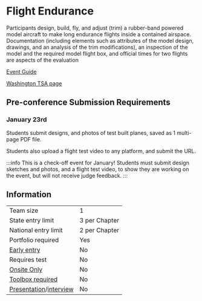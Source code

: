# Flight Endurance

Participants design, build, fly, and adjust (trim) a rubber-band powered model aircraft to make long endurance flights inside a contained airspace. Documentation (including elements such as attributes of the model design, drawings, and an analysis of the trim modifications), an inspection of the model and the required model flight box, and official times for two flights are aspects of the evaluation

[Event Guide](https://lwsd.sharepoint.com/:b:/r/sites/GR-JHS-TechnologyStudentAssociation-SCA/Shared%20Documents/23-24/Competition/Event%20Guides/HS%20-%20Flight%20Endurance.pdf)

[Washington TSA page](https://www.washingtontsa.org/high-school-events/flight-endurance)

## Pre-conference Submission Requirements

### January 23rd

Students submit designs, and photos of test built planes, saved as 1 multi-page PDF file.

Students also upload a flight test video to any platform, and submit the URL.

:::info
This is a check-off event for January! Students must submit design sketches and photos, and a flight test video, to show they are working on the event, but will not receive judge feedback.
:::

## Information

|                                              |               |
| -------------------------------------------- | ------------- |
| Team size                                    | 1             |
| State entry limit                            | 3 per Chapter |
| National entry limit                         | 2 per Chapter |
| Portfolio required                           | Yes           |
| [Early entry](/#terms)                       | No            |
| Requires test                                | No            |
| [Onsite Only](/#terms)                       | No            |
| [Toolbox required](/#terms)                  | No            |
| [Presentation](/#terms)/[interview](/#terms) | No            |
